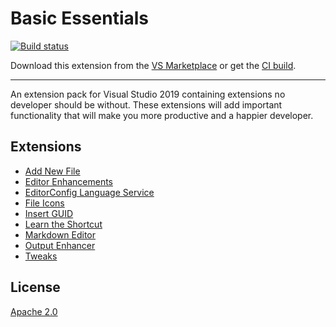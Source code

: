 # Basic Essentials

[![Build status](https://ci.appveyor.com/api/projects/status/5lt8lmrrkipb7r18?svg=true)](https://ci.appveyor.com/project/madskristensen/basicessentials)

Download this extension from the [VS Marketplace](https://marketplace.visualstudio.com/items?itemName=MadsKristensen.BasicEssentials)
or get the [CI build](https://www.vsixgallery.com/extension/046d9eae-a595-4033-9a0d-209e3f01b90d/).

---------------------------------------

An extension pack for Visual Studio 2019 containing extensions no developer should be without. These extensions will add important functionality that will make you more productive and a happier developer.

## Extensions

- [Add New File](https://marketplace.visualstudio.com/items?itemName=MadsKristensen.AddNewFile)
- [Editor Enhancements](https://marketplace.visualstudio.com/items?itemName=MadsKristensen.EditorEnhancements)
- [EditorConfig Language Service](https://marketplace.visualstudio.com/items?itemName=MadsKristensen.EditorConfig)
- [File Icons](https://marketplace.visualstudio.com/items?itemName=MadsKristensen.FileIcons)
- [Insert GUID](https://marketplace.visualstudio.com/items?itemName=MadsKristensen.insertguid)
- [Learn the Shortcut](https://marketplace.visualstudio.com/items?itemName=MadsKristensen.LearntheShortcut)
- [Markdown Editor](https://marketplace.visualstudio.com/items?itemName=MadsKristensen.MarkdownEditor)
- [Output Enhancer](https://marketplace.visualstudio.com/items?itemName=NikolayBalakin.Outputenhancer)
- [Tweaks](https://marketplace.visualstudio.com/items?itemName=MadsKristensen.Tweaks)


## License
[Apache 2.0](LICENSE)